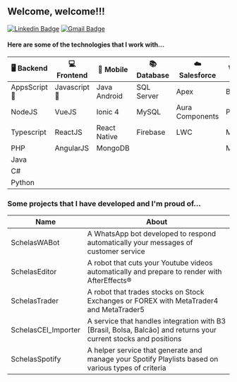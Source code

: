 ## Welcome, welcome!!!

[![Linkedin Badge](https://img.shields.io/badge/-LinkedIn-blue?style=flat-square&logo=Linkedin&logoColor=white&link=https://www.linkedin.com/in/wiltencirdgarcia/)](https://www.linkedin.com/in/wiltencirdgarcia/)
[![Gmail Badge](https://img.shields.io/badge/-Gmail-c14438?style=flat-square&logo=Gmail&logoColor=white&link=mailto:wiltencir@gmail.com)](mailto:wiltencir@gmail.com)

#### Here are some of the technologies that I work with...

| :desktop_computer: Backend | :computer: Frontend | :iphone: Mobile | :books: Database | :cloud: Salesforce | :wastebasket: Others |
| --- | --- | --- | --- | --- | --- |
| AppsScript :star2: | Javascript :star2: | Java Android  | SQL Server  | Apex | Bash |
| NodeJS | VueJS | Ionic 4  | MySQL  | Aura Components | Powershell
| Typescript | ReactJS | React Native  | Firebase  | LWC | MQL5 |
| PHP | AngularJS | MongoDB | | | MQL4 |
| Java ||
| C#  ||
| Python  ||


### Some projects that I have developed and I'm proud of...
| Name | About |
| --- | --- |
| SchelasWABot | A WhatsApp bot developed to respond automatically your messages of customer service |
| SchelasEditor | A robot that cuts your Youtube videos automatically and prepare to render with AfterEffects® |
| SchelasTrader | A robot that trades stocks on Stock Exchanges or FOREX with MetaTrader4 and MetaTrader5 |
| SchelasCEI_Importer | A service that handles integration with B3 [Brasil, Bolsa, Balcão] and returns your current stocks and positions |
| SchelasSpotify | A helper service that generate and manage your Spotify Playlists based on various types of criteria |

<!--
- SchelasWABot: A WhatsApp bot developed to respond automatically your messages of customer service
- SchelasEditor: A robot to edit your Youtube videos automatically and prepare to render with AfterEffects®
- SchelasTrader: A robot that trades stocks on Stock Exchanges or FOREX with MetaTrader4 and MetaTrader5.
- SchelasCEI_Importer: A service that handles integration with B3 [Brasil, Bolsa, Balcão] and returns your current stocks and positions.
- SchelasSpotify: A helper service that can generate and manage your Spotify Playlists.
-->
 <!--
**WiltencirDG/WiltencirDG** is a ✨ _special_ ✨ repository because its `README.md` (this file) appears on your GitHub profile.

Here are some ideas to get you started:

- 🔭 I’m currently working on ...
- 🌱 I’m currently learning ...
- 👯 I’m looking to collaborate on ...
- 🤔 I’m looking for help with ...
- 💬 Ask me about ...

- 😄 Pronouns: ...
- ⚡ Fun fact: ...
-->
